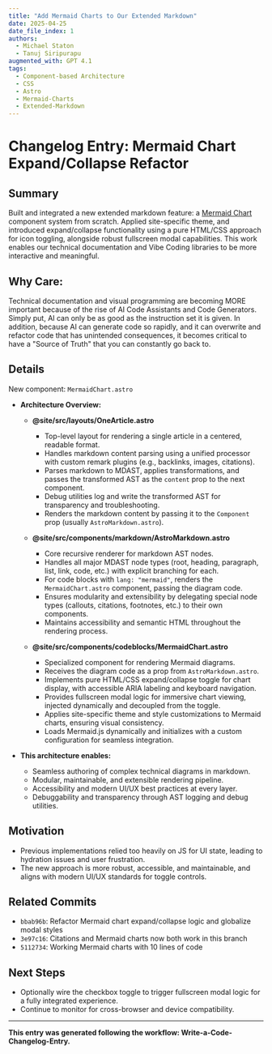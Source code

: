 ```yaml
---
title: "Add Mermaid Charts to Our Extended Markdown"
date: 2025-04-25
date_file_index: 1
authors:
  - Michael Staton
  - Tanuj Siripurapu
augmented_with: GPT 4.1
tags:
  - Component-based Architecture
  - CSS
  - Astro
  - Mermaid-Charts
  - Extended-Markdown
---
```


# Changelog Entry: Mermaid Chart Expand/Collapse Refactor

## Summary

Built and integrated a new extended markdown feature: a [Mermaid Chart](https://mermaid.js.org/) component system from scratch. Applied site-specific theme, and introduced expand/collapse functionality using a pure HTML/CSS approach for icon toggling, alongside robust fullscreen modal capabilities. This work enables our technical documentation and Vibe Coding libraries to be more interactive and meaningful.

## Why Care:

Technical documentation and visual programming are becoming MORE important because of the rise of AI Code Assistants and Code Generators. Simply put, AI can only be as good as the instruction set it is given. In addition, because AI can generate code so rapidly, and it can overwrite and refactor code that has unintended consequences, it becomes critical to have a "Source of Truth" that you can constantly go back to.  

## Details

New component: `MermaidChart.astro`

- **Architecture Overview:**

  - **@site/src/layouts/OneArticle.astro**
    - Top-level layout for rendering a single article in a centered, readable format.
    - Handles markdown content parsing using a unified processor with custom remark plugins (e.g., backlinks, images, citations).
    - Parses markdown to MDAST, applies transformations, and passes the transformed AST as the `content` prop to the next component.
    - Debug utilities log and write the transformed AST for transparency and troubleshooting.
    - Renders the markdown content by passing it to the `Component` prop (usually `AstroMarkdown.astro`).

  - **@site/src/components/markdown/AstroMarkdown.astro**
    - Core recursive renderer for markdown AST nodes.
    - Handles all major MDAST node types (root, heading, paragraph, list, link, code, etc.) with explicit branching for each.
    - For code blocks with `lang: "mermaid"`, renders the `MermaidChart.astro` component, passing the diagram code.
    - Ensures modularity and extensibility by delegating special node types (callouts, citations, footnotes, etc.) to their own components.
    - Maintains accessibility and semantic HTML throughout the rendering process.

  - **@site/src/components/codeblocks/MermaidChart.astro**
    - Specialized component for rendering Mermaid diagrams.
    - Receives the diagram code as a prop from `AstroMarkdown.astro`.
    - Implements pure HTML/CSS expand/collapse toggle for chart display, with accessible ARIA labeling and keyboard navigation.
    - Provides fullscreen modal logic for immersive chart viewing, injected dynamically and decoupled from the toggle.
    - Applies site-specific theme and style customizations to Mermaid charts, ensuring visual consistency.
    - Loads Mermaid.js dynamically and initializes with a custom configuration for seamless integration.

- **This architecture enables:**
  - Seamless authoring of complex technical diagrams in markdown.
  - Modular, maintainable, and extensible rendering pipeline.
  - Accessibility and modern UI/UX best practices at every layer.
  - Debuggability and transparency through AST logging and debug utilities.

## Motivation

- Previous implementations relied too heavily on JS for UI state, leading to hydration issues and user frustration.
- The new approach is more robust, accessible, and maintainable, and aligns with modern UI/UX standards for toggle controls.

## Related Commits
- `bbab96b`: Refactor Mermaid chart expand/collapse logic and globalize modal styles
- `3e97c16`: Citations and Mermaid charts now both work in this branch
- `5112734`: Working Mermaid charts with 10 lines of code

## Next Steps
- Optionally wire the checkbox toggle to trigger fullscreen modal logic for a fully integrated experience.
- Continue to monitor for cross-browser and device compatibility.

---

**This entry was generated following the workflow: Write-a-Code-Changelog-Entry.**
